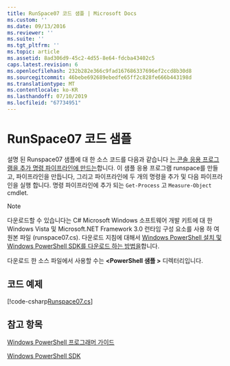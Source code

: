 ```yaml
---
title: RunSpace07 코드 샘플 | Microsoft Docs
ms.custom: ''
ms.date: 09/13/2016
ms.reviewer: ''
ms.suite: ''
ms.tgt_pltfrm: ''
ms.topic: article
ms.assetid: 8ad306d9-45c2-4d55-8e64-fdcba43402c5
caps.latest.revision: 6
ms.openlocfilehash: 232b282e366c9fad167686337696ef2ccd8b30d8
ms.sourcegitcommit: 46bebe692689ebedfe65ff2c828fe666b443198d
ms.translationtype: MT
ms.contentlocale: ko-KR
ms.lasthandoff: 07/10/2019
ms.locfileid: "67734951"
---
```

# <a name="runspace07-code-sample"></a>RunSpace07 코드 샘플

설명 된 Runspace07 샘플에 대 한 소스 코드를 다음과 같습니다 [는 콘솔 응용 프로그램을 추가 명령 파이프라인에 만드는](https://msdn.microsoft.com/en-us/01eb7808-e97b-4905-80be-9e2fa38c262e)합니다. 이 샘플 응용 프로그램 runspace를 만들고, 파이프라인을 만듭니다, 그리고 파이프라인에 두 개의 명령을 추가 및 다음 파이프라인을 실행 합니다. 명령 파이프라인에 추가 되는 `Get-Process` 고 `Measure-Object` cmdlet.

> [!NOTE]
> 다운로드할 수 있습니다는 C# Microsoft Windows 소프트웨어 개발 키트에 대 한 Windows Vista 및 Microsoft.NET Framework 3.0 런타임 구성 요소를 사용 하 여 원본 파일 (runspace07.cs). 다운로드 지침에 대해서 [Windows PowerShell 설치 및 Windows PowerShell SDK를 다운로드 하는 방법을](/powershell/developer/installing-the-windows-powershell-sdk)합니다.
>
> 다운로드 한 소스 파일에서 사용할 수는  **\<PowerShell 샘플 >** 디렉터리입니다.

## <a name="code-sample"></a>코드 예제

[!code-csharp[Runspace07.cs](../../powershell-sdk-samples/SDK-2.0/csharp/Runspace07/Runspace07.cs#L11-L108 "Runspace07.cs")]

## <a name="see-also"></a>참고 항목

[Windows PowerShell 프로그래머 가이드](./windows-powershell-programmer-s-guide.md)

[Windows PowerShell SDK](../windows-powershell-reference.md)